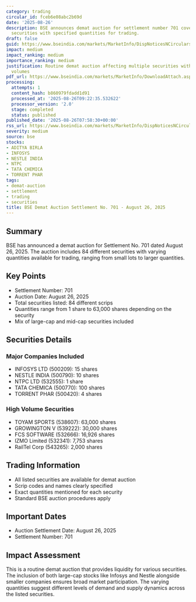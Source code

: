 ```yaml
---
category: trading
circular_id: fceb6e08abc2b69d
date: '2025-08-26'
description: BSE announces demat auction for settlement number 701 covering various
  securities with specified quantities for trading.
draft: false
guid: https://www.bseindia.com/markets/MarketInfo/DispNoticesNCirculars.aspx?Noticeid={A4ADD725-C4F3-417E-B8E8-48747EFD8904}&noticeno=20250826-6&dt=08/26/2025&icount=6&totcount=8&flag=0
impact: medium
impact_ranking: medium
importance_ranking: medium
justification: Routine demat auction affecting multiple securities with moderate trading
  volumes
pdf_url: https://www.bseindia.com/markets/MarketInfo/DownloadAttach.aspx?id=20250826-6&attachedId=1e23c8f4-a00d-4a82-8f62-340c4782eace
processing:
  attempts: 1
  content_hash: b860979fdadd1d91
  processed_at: '2025-08-26T09:22:35.532622'
  processor_version: '2.0'
  stage: completed
  status: published
published_date: '2025-08-26T07:58:30+00:00'
rss_url: https://www.bseindia.com/markets/MarketInfo/DispNoticesNCirculars.aspx?Noticeid={A4ADD725-C4F3-417E-B8E8-48747EFD8904}&noticeno=20250826-6&dt=08/26/2025&icount=6&totcount=8&flag=0
severity: medium
source: bse
stocks:
- ADITYA BIRLA
- INFOSYS
- NESTLE INDIA
- NTPC
- TATA CHEMICA
- TORRENT PHAR
tags:
- demat-auction
- settlement
- trading
- securities
title: BSE Demat Auction Settlement No. 701 - August 26, 2025
---
```


## Summary

BSE has announced a demat auction for Settlement No. 701 dated August 26, 2025. The auction includes 84 different securities with varying quantities available for trading, ranging from small lots to larger quantities.

## Key Points

- Settlement Number: 701
- Auction Date: August 26, 2025
- Total securities listed: 84 different scrips
- Quantities range from 1 share to 63,000 shares depending on the security
- Mix of large-cap and mid-cap securities included

## Securities Details

### Major Companies Included
- INFOSYS LTD (500209): 15 shares
- NESTLE INDIA (500790): 10 shares
- NTPC LTD (532555): 1 share
- TATA CHEMICA (500770): 100 shares
- TORRENT PHAR (500420): 4 shares

### High Volume Securities
- TOYAM SPORTS (538607): 63,000 shares
- GROWINGTON V (539222): 30,000 shares
- FCS SOFTWARE (532666): 16,926 shares
- IZMO Limited (532341): 7,753 shares
- RailTel Corp (543265): 2,000 shares

## Trading Information

- All listed securities are available for demat auction
- Scrip codes and names clearly specified
- Exact quantities mentioned for each security
- Standard BSE auction procedures apply

## Important Dates

- Auction Settlement Date: August 26, 2025
- Settlement Number: 701

## Impact Assessment

This is a routine demat auction that provides liquidity for various securities. The inclusion of both large-cap stocks like Infosys and Nestle alongside smaller companies ensures broad market participation. The varying quantities suggest different levels of demand and supply dynamics across the listed securities.